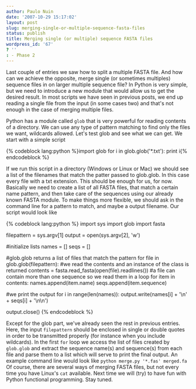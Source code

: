 ```yaml
---
author: Paulo Nuin
date: '2007-10-29 15:17:02'
layout: post
slug: merging-single-or-multiple-sequence-fasta-files
status: publish
title: Merging single (or multiple) sequence FASTA files
wordpress_id: '67'
? ''
: - Phase 2
---
```


Last couple of entries we saw how to split a multiple FASTA file. And
how can we achieve the opposite, merge single (or sometimes multiples)
sequence files in on larger multiple sequence file? In Python is very
simple, but we need to introduce a new module that would allow us to get
the desired result. In most scripts we have seen in previous posts, we
end up reading a single file from the input (in some cases two) and
that's not enough in the case of merging multiple files. 

Python has a
module called `glob` that is very powerful for reading contents of a
directory. We can use any type of pattern matching to find only the
files we want, wildcards allowed. Let's test glob and see what we can
get. We start with a simple script 


{% codeblock lang:python %}import glob 
for i in glob.glob('\*.txt'): 
	print i{% endcodeblock %} 


If we run this
script in a directory (Windows or Linux or Mac) we should see a list of
the filenames that match the patter passed to glob.glob. In this case
every file with a txt extension. This should be enough for us, for now.
Basically we need to create a list of all FASTA files, that match a
certain name pattern, and then take care of the sequences using our
already known FASTA module. To make things more flexible, we should ask
in the command line for a pattern to match, and maybe a output filename.
Our script would look like 

{% codeblock lang:python %}
import sys
import glob
import fasta
 
filepattern = sys.argv[1]
output = open(sys.argv[2], 'w')
 
#initialize lists
names = []
seqs = []
 
#glob.glob returns a list of files that match the pattern
for file in glob.glob(filepattern):
    #we read the contents and an instance of the class is returned
    contents = fasta.read_fasta(open(file).readlines())
    #a file can contain more than one sequence so we read them in a loop
    for item in contents:
        names.append(item.name)
        seqs.append(item.sequence)
 
#we print the output
for i in range(len(names)):
    output.write(names[i] + '\n' + seqs[i] + '\n\n')
 
output.close()
{% endcodeblock %}

Except for the
glob part, we've already seen the rest in previous entries. Here, the
input `filepattern` should be enclosed in single or double quotes in
order to be transmitted properly (for instance when you include
wildcards). In the first `for` loop we access the list of files created
by `glob.glob` and extract the sequence name(s) and sequence(s) from
each file and parse them to a list which will serve to print the final
output. An example command line would look like
`python merge.py '*.fas' merged.fa` Of course, there are several ways of
merging FASTA files, but not every time you have Linux's `cat` available.
Next time we will (try) to have fun with Python functional programming.
Stay tuned.
